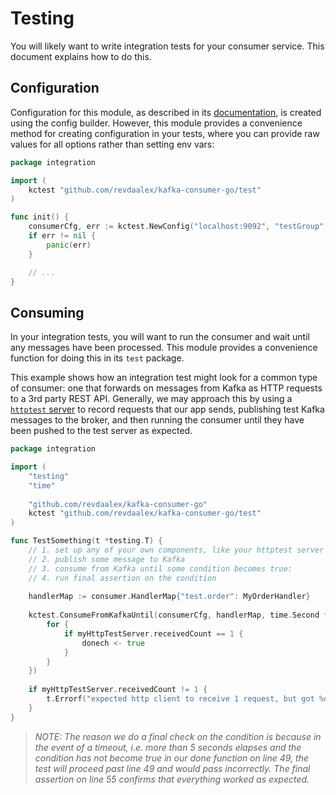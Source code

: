 # Testing

You will likely want to write integration tests for your consumer service. This document explains how to do this.

## Configuration

Configuration for this module, as described in its [documentation](/tools/docs/configuration.md), is created using the config builder. However, this module provides a convenience method for creating configuration in your tests, where you can provide raw values for all options rather than setting env vars:

```go
package integration

import (
	kctest "github.com/revdaalex/kafka-consumer-go/test"
)

func init() {
	consumerCfg, err := kctest.NewConfig("localhost:9092", "testGroup", []string{"test.order,test.payment"}, []int{1, 2})
	if err != nil {
		panic(err)
	}

	// ...
}
```

## Consuming

In your integration tests, you will want to run the consumer and wait until any messages have been processed. This module provides a convenience function for doing this in its `test` package.

This example shows how an integration test might look for a common type of consumer: one that forwards on messages from Kafka as HTTP requests to a 3rd party REST API. Generally, we may approach this by using a [`httptest` server](https://pkg.go.dev/net/http/httptest#example-Server) to record requests that our app sends, publishing test Kafka messages to the broker, and then running the consumer until they have been pushed to the test server as expected.

```go
package integration

import (
	"testing"
	"time"
	
	"github.com/revdaalex/kafka-consumer-go"
	kctest "github.com/revdaalex/kafka-consumer-go/test"
)

func TestSomething(t *testing.T) {
	// 1. set up any of your own components, like your httptest server to mock your 3rd party API
	// 2. publish some message to Kafka
	// 3. consume from Kafka until some condition becomes true:
	// 4. run final assertion on the condition
	
	handlerMap := consumer.HandlerMap{"test.order": MyOrderHandler} 
	
	kctest.ConsumeFromKafkaUntil(consumerCfg, handlerMap, time.Second * 5, func(donech chan<- bool) {
		for {
			if myHttpTestServer.receivedCount == 1 {
				donech <- true
			}
		}
	})
	
	if myHttpTestServer.receivedCount != 1 {
		t.Errorf("expected http client to receive 1 request, but got %d instead", myHttpTestServer.receivedCount)
	}
}
```

>_NOTE: The reason we do a final check on the condition is because in the event of a timeout, i.e. more than 5 seconds elapses and the condition has not become true in our done function on line 49, the test will proceed past line 49 and would pass incorrectly. The final assertion on line 55 confirms that everything worked as expected._
